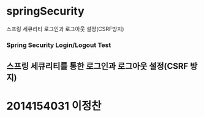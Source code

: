 # springSecurity
스프링 세큐리티 로그인과 로그아웃 설정(CSRF방지)
<h3> Spring Security Login/Logout Test</h3>
<h2> 스프링 세큐리티를 통한 로그인과 로그아웃 설정(CSRF 방지)
<h1> 2014154031 이정찬</h1>
